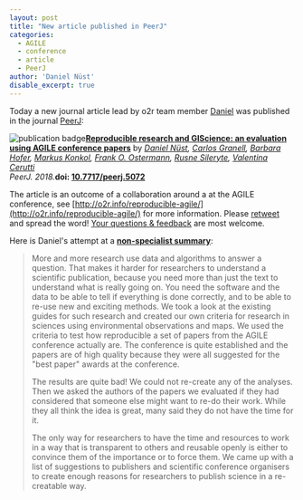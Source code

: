 ```yaml
---
layout: post
title: "New article published in PeerJ"
categories:
  - AGILE
  - conference
  - article
  - PeerJ
author: 'Daniel Nüst'
disable_excerpt: true
---
```


Today a new journal article lead by o2r team member [Daniel](https://nordholmen.net/) was published in the journal [PeerJ](https://peerj.com/):

<img src="https://img.shields.io/badge/article-peer--reviewed-brightgreen.svg" alt="publication badge" class="publicationBadge"><strong><a href="https://doi.org/10.7717/peerj.5072" title="CRIS entry of publication">Reproducible research and GIScience: an evaluation using AGILE conference papers</a></strong> by <i>[Daniel Nüst](https://orcid.org/0000-0002-0024-5046), [Carlos Granell](https://orcid.org/0000-0003-1004-9695), [Barbara Hofer](https://orcid.org/0000-0001-7078-3766), [Markus Konkol](https://orcid.org/0000-0001-6651-0976), [Frank O. Ostermann](https://orcid.org/0000-0002-9317-8291), [Rusne Sileryte](https://orcid.org/0000-0002-8245-3016), [Valentina Cerutti](https://orcid.org/0000-0002-9612-1581)</i>
<br>
<i class="editor">PeerJ. 2018.</i><strong>doi:&nbsp;<a href="https://doi.org/10.7717/peerj.5072">10.7717/peerj.5072</a></strong>

The article is an outcome of a collaboration around a at the AGILE conference, see [http://o2r.info/reproducible-agile/](http://o2r.info/reproducible-agile/) for more information.
Please [retweet](https://twitter.com/f_ostermann/status/1017673264334766080) and spread the word!
[Your questions & feedback](https://peerj.com/articles/5072/#questions) are most welcome.

Here is Daniel's attempt at a **[non-specialist summary](ttps://twitter.com/Protohedgehog/status/949315968903376896)**:

> More and more research use data and algorithms to answer a question.
> That makes it harder for researchers to understand a scientific publication, because you need more than just the text to understand what is really going on.
> You need the software and the data to be able to tell if everything is done correctly, and to be able to re-use new and exciting methods.
> We took a look at the existing guides for such research and created our own criteria for research in sciences using environmental observations and maps.
> We used the criteria to test how reproducible a set of papers from the AGILE conference actually are.
> The conference is quite established and the papers are of high quality because they were all suggested for the "best paper" awards at the conference.
>
> The results are quite bad!
> We could not re-create any of the analyses.
> Then we asked the authors of the papers we evaluated if they had considered that someone else might want to re-do their work.
> While they all think the idea is great, many said they do not have the time for it.
>
> The only way for researchers to have the time and resources to work in a way that is transparent to others and reusable openly is either to convince them of the importance or to force them.
> We came up with a list of suggestions to publishers and scientific conference organisers to create enough reasons for researchers to publish science in a re-creatable way.
